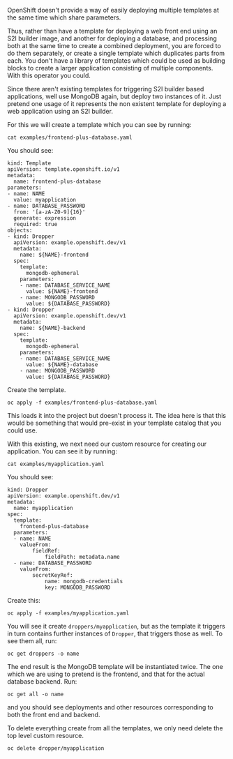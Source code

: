 OpenShift doesn't provide a way of easily deploying multiple templates at the same time which share parameters.

Thus, rather than have a template for deploying a web front end using an S2I builder image, and another for deploying a database, and processing both at the same time to create a combined deployment, you are forced to do them separately, or create a single template which duplicates parts from each. You don't have a library of templates which could be used as building blocks to create a larger application consisting of multiple components. With this operator you could.

Since there aren't existing templates for triggering S2I builder based applications, well use MongoDB again, but deploy two instances of it. Just pretend one usage of it represents the non existent template for deploying a web application using an S2I builder.

For this we will create a template which you can see by running:

```execute
cat examples/frontend-plus-database.yaml
```

You should see:

```
kind: Template
apiVersion: template.openshift.io/v1
metadata:
  name: frontend-plus-database
parameters:
- name: NAME
  value: myapplication
- name: DATABASE_PASSWORD
  from: '[a-zA-Z0-9]{16}'
  generate: expression
  required: true
objects:
- kind: Dropper
  apiVersion: example.openshift.dev/v1
  metadata:
    name: ${NAME}-frontend
  spec:
    template:
      mongodb-ephemeral
    parameters:
    - name: DATABASE_SERVICE_NAME
      value: ${NAME}-frontend
    - name: MONGODB_PASSWORD
      value: ${DATABASE_PASSWORD}
- kind: Dropper
  apiVersion: example.openshift.dev/v1
  metadata:
    name: ${NAME}-backend
  spec:
    template:
      mongodb-ephemeral
    parameters:
    - name: DATABASE_SERVICE_NAME
      value: ${NAME}-database
    - name: MONGODB_PASSWORD
      value: ${DATABASE_PASSWORD}
```

Create the template.

```execute
oc apply -f examples/frontend-plus-database.yaml
```

This loads it into the project but doesn't process it. The idea here is that this would be something that would pre-exist in your template catalog that you could use.

With this existing, we next need our custom resource for creating our application. You can see it by running:

```execute
cat examples/myapplication.yaml
```

You should see:

```
kind: Dropper
apiVersion: example.openshift.dev/v1
metadata:
  name: myapplication
spec:
  template:
    frontend-plus-database
  parameters:
  - name: NAME
    valueFrom:
        fieldRef:
            fieldPath: metadata.name
  - name: DATABASE_PASSWORD
    valueFrom:
        secretKeyRef:
            name: mongodb-credentials
            key: MONGODB_PASSWORD
```

Create this:

```execute
oc apply -f examples/myapplication.yaml
```

You will see it create `droppers/myapplication`, but as the template it triggers in turn contains further instances of `Dropper`, that triggers those as well. To see them all, run:

```execute
oc get droppers -o name
```

The end result is the MongoDB template will be instantiated twice. The one which we are using to pretend is the frontend, and that for the actual database backend. Run:

```execute
oc get all -o name
```

and you should see deployments and other resources corresponding to both the front end and backend.

To delete everything create from all the templates, we only need delete the top level custom resource.

```execute
oc delete dropper/myapplication
```
